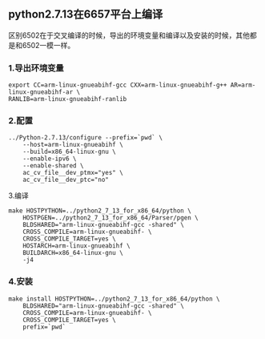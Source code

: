 ## python2.7.13在6657平台上编译

区别6502在于交叉编译的时候，导出的环境变量和编译以及安装的时候，其他都是和6502一模一样。

### 1.导出环境变量

```
export CC=arm-linux-gnueabihf-gcc CXX=arm-linux-gnueabihf-g++ AR=arm-linux-gnueabihf-ar \
RANLIB=arm-linux-gnueabihf-ranlib
```

### 2.配置

    ../Python-2.7.13/configure --prefix=`pwd` \
        --host=arm-linux-gnueabihf \
        --build=x86_64-linux-gnu \
        --enable-ipv6 \
        --enable-shared \
        ac_cv_file__dev_ptmx="yes" \
        ac_cv_file__dev_ptc="no"

3.编译

```
make HOSTPYTHON=../python2_7_13_for_x86_64/python \
    HOSTPGEN=../python2_7_13_for_x86_64/Parser/pgen \
    BLDSHARED="arm-linux-gnueabihf-gcc -shared" \
    CROSS_COMPILE=arm-linux-gnueabihf- \
    CROSS_COMPILE_TARGET=yes \
    HOSTARCH=arm-linux-gnueabihf \
    BUILDARCH=x86_64-linux-gnu \
    -j4
```

### 4.安装

    make install HOSTPYTHON=../python2_7_13_for_x86_64/python \
        BLDSHARED="arm-linux-gnueabihf-gcc -shared" \
        CROSS_COMPILE=arm-linux-gnueabihf- \
        CROSS_COMPILE_TARGET=yes \
        prefix=`pwd`



